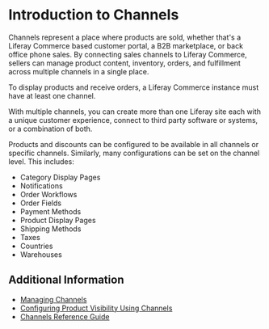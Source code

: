 # Introduction to Channels

Channels represent a place where products are sold, whether that's a Liferay Commerce based customer portal, a B2B marketplace, or back office phone sales. By connecting sales channels to Liferay Commerce, sellers can manage product content, inventory, orders, and fulfillment across multiple channels in a single place.

To display products and receive orders, a Liferay Commerce instance must have at least one channel.

With multiple channels, you can create more than one Liferay site each with a unique customer experience, connect to third party software or systems, or a combination of both.

Products and discounts can be configured to be available in all channels or specific channels. Similarly, many configurations can be set on the channel level. This includes:

* Category Display Pages
* Notifications
* Order Workflows
* Order Fields
* Payment Methods
* Product Display Pages
* Shipping Methods
* Taxes
* Countries
* Warehouses

## Additional Information

* [Managing Channels](./managing-channels.md)
* [Configuring Product Visibility Using Channels](./configuring-product-visibility-using-channels.md)
* [Channels Reference Guide](./channels-reference-guide.md)
